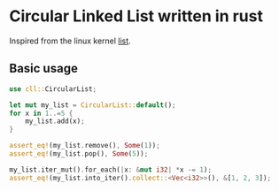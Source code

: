 # Circular Linked List written in rust
Inspired from the linux kernel [list](https://github.com/torvalds/linux/blob/master/include/linux/list.h).

## Basic usage
```rust
use cll::CircularList;

let mut my_list = CircularList::default();
for x in 1..=5 {
    my_list.add(x);
}

assert_eq!(my_list.remove(), Some(1));
assert_eq!(my_list.pop(), Some(5));

my_list.iter_mut().for_each(|x: &mut i32| *x -= 1);
assert_eq!(my_list.into_iter().collect::<Vec<i32>>(), &[1, 2, 3]);
```